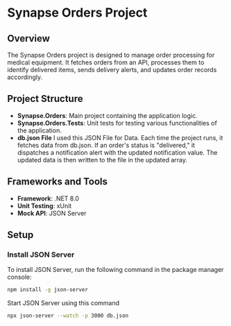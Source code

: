 # Synapse Orders Project

## Overview

The Synapse Orders project is designed to manage order processing for medical equipment. It fetches orders from an API, processes them to identify delivered items, sends delivery alerts, and updates order records accordingly.

## Project Structure

- **Synapse.Orders**: Main project containing the application logic.
- **Synapse.Orders.Tests**: Unit tests for testing various functionalities of the application.
- **db.json File**
I used this JSON File for Data. Each time the project runs, it fetches data from db.json. If an order's status is "delivered," it dispatches a notification alert with the updated notification value. The updated data is then written to the file in the updated array.

## Frameworks and Tools

- **Framework**: .NET 8.0
- **Unit Testing**: xUnit
- **Mock API**: JSON Server

## Setup

### Install JSON Server

To install JSON Server, run the following command in the package manager console:

```bash
npm install -g json-server
```

Start JSON Server using this command
```bash
npx json-server --watch -p 3000 db.json
```


